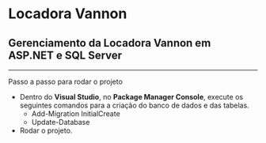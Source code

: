 # Locadora Vannon
## Gerenciamento da Locadora Vannon em ASP.NET e SQL Server
---

Passo a passo para rodar o projeto 
- Dentro do **Visual Studio**, no **Package Manager Console**, execute os seguintes comandos para a criação do banco de dados e das tabelas.
    - Add-Migration InitialCreate
    - Update-Database
- Rodar o projeto.
